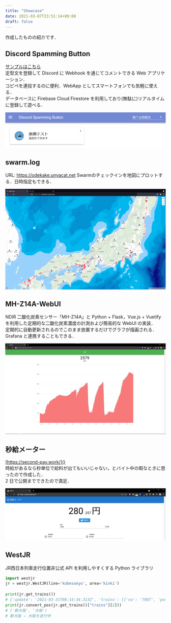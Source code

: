 ```yaml
---
title: "Showcase"
date: 2021-03-07T23:51:14+09:00
draft: false
---
```

<link rel="stylesheet" href="https://use.fontawesome.com/releases/v5.15.3/css/all.css">
<link href="https://fonts.googleapis.com/css2?family=Noto+Sans+JP&display=swap" rel="stylesheet">
<style>
div {
    font-family: 'Fira Mono', 'Noto Sans JP', monospace;
}
</style>

作成したものの紹介です．
## Discord Spamming Button <a href="https://github.com/unyacat/DiscordSpammingButton"><i class="fab fa-github"></i></a>
[サンプルはこちら](https://dark-pub.web.app/)  
定型文を登録して Discord に Webhook を通じてコメントできる Web アプリケーション．  
コピペを連投するのに便利．WebApp としてスマートフォンでも気軽に使える．  
データベースに Firebase Cloud Firestore を利用しており(無駄に)リアルタイムに登録して遊べる．  
<div style="text-align: center" >
<img src="/images/dsb-sample.png" width="600px">
</div>


## swarm.log <a href="https://odekake.unyacat.net"><i class="fa fa-link"></i></a>
URL: https://odekake.unyacat.net
Swarmのチェックインを地図にプロットする．日時指定もできる．  

<div style="text-align: center" >
<img src="/images/swarm-log-sample.png" width="600px">
</div>

## MH-Z14A-WebUI <a href="https://github.com/unyacat/MH-Z14A-WebUI"><i class="fab fa-github"></i></a>
NDIR 二酸化炭素センサー「MH-Z14A」と Python + Flask，Vue.js + Vuetify を利用した定期的な二酸化炭素濃度の計測および簡易的な WebUI の実装．  
定期的に自動更新されるのでこのまま放置するだけでグラフが描画される．Grafana と連携することもできる．  

<div style="text-align: center" >
<img src="/images/mh-z14a-sample.png" width="600px">
</div>


## 秒給メーター <a href="https://github.com/unyacat/kyuryo-meter"><i class="fab fa-github"></i></a>
[https://second-pay.work/]()  
時給があるなら秒単位で給料が出てもいいじゃない，とバイト中の暇なときに思ったので作成した．  
2 日で公開までできたので満足．  

<div style="text-align: center" >
<img src="/images/second-pay-sample.png" width="600px">
</div>


## WestJR <a href="https://github.com/unyacat/westjr"><i class="fab fa-github"></i></a>
JR西日本列車走行位置非公式 API を利用しやすくする Python ライブラリ
```python
import westjr
jr = westjr.WestJR(line='kobesanyo', area='kinki')

print(jr.get_trains())
# {'update': '2021-03-31T08:14:34.313Z', 'trains': [{'no': '798T', 'pos': '0414_0415', ...
print(jr.convert_pos(jr.get_trains()["trains"][2]))
# ('新大阪', '大阪')
# 新大阪 → 大阪を走行中
```